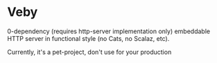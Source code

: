 # Veby

0-dependency (requires http-server implementation only) embeddable HTTP server in functional style (no Cats, no Scalaz, etc).

Currently, it's a pet-project, don't use for your production